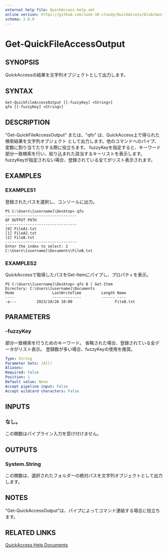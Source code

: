 ```yaml
---
external help file: QuickAccess-help.xml
online version: https://github.com/June-10-cloudy/QuickAccess/blob/master/help/ja-JP/QuickAccess-help.xml
schema: 2.0.0
---
```

# Get-QuickFileAccessOutput
## SYNOPSIS
QuickAccessの結果を文字列オブジェクトとして出力します。
## SYNTAX
```
Get-QuickFileAccessOutput [[-fuzzyKey] <String>]
qfo [[-fuzzyKey] <String>]
```
## DESCRIPTION
"Get-QuickFileAccessOutput" または、"qfo" は、QuickAccess上で得られた検索結果を文字列オブジェクト
として出力します。他のコマンドへのパイプ、変数に割り当てたりする際に役立ちます。
fuzzyKeyを指定すると、キーワード部分一致検索を行い、絞り込まれた該当するキーリストを表示します。
fuzzyKeyが指定されない場合、登録されている全てがリスト表示されます。
## EXAMPLES
### EXAMPLES1
登録されたパスを選択し、コンソールに出力。
```
PS C:\Users\[username]\Desktop> qfo
--------------------------------
QF OUTPUT PATH
--------------------------------
[0] FileA1.txt
[1] FileA2.txt
[2] FileB.txt
--------------------------------
Enter the index to select: 2
C:\Users\[username]\Documents\FileB.txt
```
### EXAMPLES2
QuickAccessで取得したパスをGet-Itemにパイプし、プロパティを表示。
```
PS C:\Users\[username]\Desktop> qfo B | Get-Item
Directory: C:\Users\[username]\Documents
Mode                 LastWriteTime         Length Name
----                 -------------         ------ ----
-a---         2023/10/26 10:00                   FileB.txt
```
## PARAMETERS
### -fuzzyKey
部分一致検索を行うためのキーワード。
省略された場合、登録されている全データがリスト表示。
登録数が多い場合、fuzzyKeyの使用を推奨。
```yaml
Type: String
Parameter Sets: (All)
Aliases:
Required: False
Position: 1
Default value: None
Accept pipeline input: False
Accept wildcard characters: False
```
## INPUTS
### なし。
この関数はパイプライン入力を受け付けません。
## OUTPUTS
### System.String
この関数は、選択されたフォルダーの絶対パスを文字列オブジェクトとして出力します。
## NOTES
"Get-QuickAccessOutput"は、パイプによってコマンド連結する場合に役立ちます。
## RELATED LINKS
[QuickAccess Help Documents](https://github.com/June-10-cloudy/QuickAccess-Help)